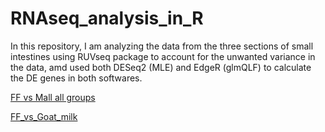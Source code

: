 # RNAseq_analysis_in_R
In this repository, I am analyzing the data from the three sections of small intestines using RUVseq package to account for the unwanted variance in the data, amd used both  DESeq2 (MLE) and EdgeR (glmQLF) to calculate the DE genes  in both softwares.

[FF vs Mall all groups](https://htmlpreview.github.io/?https://github.com/RaquelPinho/RNAseq_analyzis_in_R/blob/master/Salmon_counts/RUV_FF_vs_Mal_all_groups_all_sections_Salmon.html)


[FF_vs_Goat_milk](http://htmlpreview.github.io/?https://github.com/RaquelPinho/RNAseq_analyzis_in_R/blob/master/Salmon_counts/FFI_VS_GoatI/FFI_vs_Goat_milkI_Salmon_R_with_outliers.html#4_edger_analysis)

